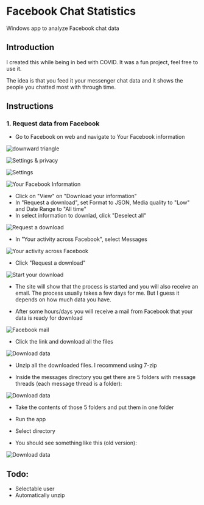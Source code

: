 # Facebook Chat Statistics

Windows app to analyze Facebook chat data

## Introduction

I created this while being in bed with COVID. 
It was a fun project, feel free to use it.

The idea is that you feed it your messenger chat data and it shows the people you chatted most with through time.

## Instructions

### 1. Request data from Facebook

* Go to Facebook on web and navigate to Your Facebook information

![downward triangle](https://github.com/AndreCL/FacebookChatStatistics/blob/master/Screenshots/01-Screenshot.jpg?raw=true)

![Settings & privacy](https://github.com/AndreCL/FacebookChatStatistics/blob/master/Screenshots/02-Screenshot.jpg?raw=true)

![Settings](https://github.com/AndreCL/FacebookChatStatistics/blob/master/Screenshots/03-Screenshot.jpg?raw=true)

![Your Facebook Information](https://github.com/AndreCL/FacebookChatStatistics/blob/master/Screenshots/04-Screenshot.png?raw=true)

* Click on "View" on "Download your information"
* In "Request a download", set Format to JSON, Media quality to "Low" and Date Range to "All time"
* In select information to downlad, click "Deselect all"

![Request a download](https://github.com/AndreCL/FacebookChatStatistics/blob/master/Screenshots/05-Screenshot.png?raw=true)

* In "Your activity across Facebook", select Messages

![Your activity across Facebook](https://github.com/AndreCL/FacebookChatStatistics/blob/master/Screenshots/06-Screenshot.png?raw=true)

* Click "Request a download"

![Start your download](https://github.com/AndreCL/FacebookChatStatistics/blob/master/Screenshots/07-Screenshot.png?raw=true)

* The site will show that the process is started and you will also receive an email. The process usually takes a few days for me. But I guess it depends on how much data you have.

* After some hours/days you will receive a mail from Facebook that your data is ready for download

![Facebook mail](https://github.com/AndreCL/FacebookChatStatistics/blob/master/Screenshots/10-Screenshot.png?raw=true)

* Click the link and download all the files

![Download data](https://github.com/AndreCL/FacebookChatStatistics/blob/master/Screenshots/11-Screenshot.png?raw=true)

* Unzip all the downloaded files. I recommend using 7-zip

* Inside the messages directory you get there are 5 folders with message threads (each message thread is a folder): 

![Download data](https://github.com/AndreCL/FacebookChatStatistics/blob/master/Screenshots/12-Screenshot.png?raw=true)

* Take the contents of those 5 folders and put them in one folder

* Run the app

* Select directory

* You should see something like this (old version):

![Download data](https://github.com/AndreCL/FacebookChatStatistics/blob/master/Screenshots/13-Screenshot.png?raw=true)

## Todo:

- Selectable user
- Automatically unzip

